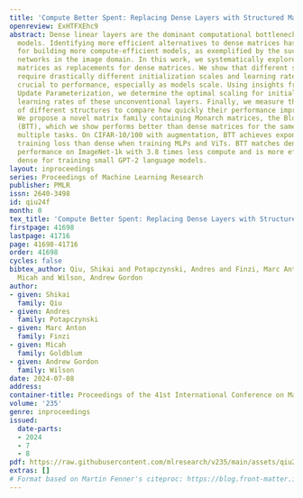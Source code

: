 ```yaml
---
title: 'Compute Better Spent: Replacing Dense Layers with Structured Matrices'
openreview: ExHTFXEhc9
abstract: Dense linear layers are the dominant computational bottleneck in foundation
  models. Identifying more efficient alternatives to dense matrices has enormous potential
  for building more compute-efficient models, as exemplified by the success of convolutional
  networks in the image domain. In this work, we systematically explore structured
  matrices as replacements for dense matrices. We show that different structures often
  require drastically different initialization scales and learning rates, which are
  crucial to performance, especially as models scale. Using insights from the Maximal
  Update Parameterization, we determine the optimal scaling for initialization and
  learning rates of these unconventional layers. Finally, we measure the scaling laws
  of different structures to compare how quickly their performance improves with compute.
  We propose a novel matrix family containing Monarch matrices, the Block Tensor-Train
  (BTT), which we show performs better than dense matrices for the same compute on
  multiple tasks. On CIFAR-10/100 with augmentation, BTT achieves exponentially lower
  training loss than dense when training MLPs and ViTs. BTT matches dense ViT-S/32
  performance on ImageNet-1k with 3.8 times less compute and is more efficient than
  dense for training small GPT-2 language models.
layout: inproceedings
series: Proceedings of Machine Learning Research
publisher: PMLR
issn: 2640-3498
id: qiu24f
month: 0
tex_title: 'Compute Better Spent: Replacing Dense Layers with Structured Matrices'
firstpage: 41698
lastpage: 41716
page: 41698-41716
order: 41698
cycles: false
bibtex_author: Qiu, Shikai and Potapczynski, Andres and Finzi, Marc Anton and Goldblum,
  Micah and Wilson, Andrew Gordon
author:
- given: Shikai
  family: Qiu
- given: Andres
  family: Potapczynski
- given: Marc Anton
  family: Finzi
- given: Micah
  family: Goldblum
- given: Andrew Gordon
  family: Wilson
date: 2024-07-08
address:
container-title: Proceedings of the 41st International Conference on Machine Learning
volume: '235'
genre: inproceedings
issued:
  date-parts:
  - 2024
  - 7
  - 8
pdf: https://raw.githubusercontent.com/mlresearch/v235/main/assets/qiu24f/qiu24f.pdf
extras: []
# Format based on Martin Fenner's citeproc: https://blog.front-matter.io/posts/citeproc-yaml-for-bibliographies/
---
```

